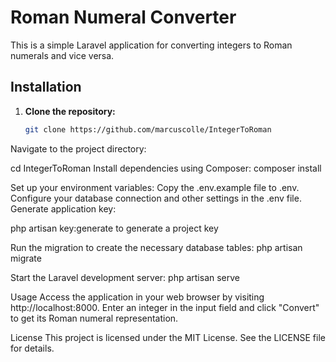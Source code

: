 # Roman Numeral Converter

This is a simple Laravel application for converting integers to Roman numerals and vice versa.

## Installation

1. **Clone the repository:**
   ```bash
   git clone https://github.com/marcuscolle/IntegerToRoman
Navigate to the project directory:

cd IntegerToRoman
Install dependencies using Composer:
composer install

Set up your environment variables:
Copy the .env.example file to .env.
Configure your database connection and other settings in the .env file.
Generate application key:


php artisan key:generate to generate a project key

Run the migration to create the necessary database tables:
php artisan migrate

Start the Laravel development server:
php artisan serve


Usage
Access the application in your web browser by visiting http://localhost:8000.
Enter an integer in the input field and click "Convert" to get its Roman numeral representation.

License
This project is licensed under the MIT License. See the LICENSE file for details.



